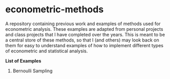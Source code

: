 # econometric-methods

A repository containing previous work and examples of methods used for econometric analysis. These examples are adapted from personal projects and class projects that I have completed over the years. This is meant to be a central store of these methods, so that I (and others) may look back on them for easy to understand examples of how to implement different types of econometric and statistical analysis.


**List of Examples** 
1. Bernoulli Sampling 

